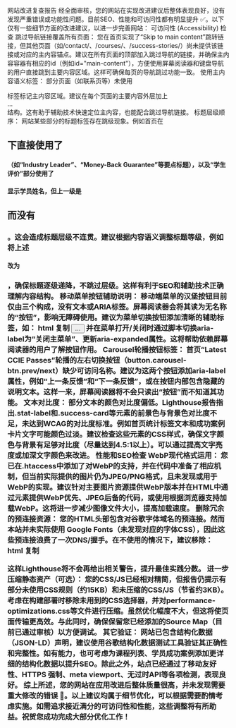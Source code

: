 网站改进复查报告
经全面审核，您的网站在实现改进建议后整体表现良好，没有发现严重错误或功能性问题。目前SEO、性能和可访问性都有明显提升 ✅。以下仅有一些细节方面的改进建议，以进一步完善网站：
可访问性 (Accessibility) 检查
跳过导航链接覆盖所有页面： 您在首页实现了“Skip to main content”跳转链接，但其他页面（如/contact/、/courses/、/success-stories/）尚未提供该链接或对应的主内容锚点。建议在所有页面的顶部加入跳过导航的链接，并确保主内容容器有相应的id（例如id="main-content"），方便使用屏幕阅读器和键盘导航的用户直接跳到主要内容区域。这样可确保每页的导航跳过功能一致。
使用主内容语义标签： 部分页面（如联系页等）未使用<main>标签标记主内容区域。建议在每个页面的主要内容外层加上<main id="main-content" role="main">...</main>结构。这有助于辅助技术快速定位主内容，也能配合跳过导航链接。
标题层级顺序： 网站某些部分的标题标签存在跳级现象。例如首页在<h2>下直接使用了<h4>（如“Industry Leader”、“Money-Back Guarantee”等要点标题），以及“学生评价”部分使用了<h4>显示学员姓名，但上一级是<h2>而没有<h3>。这会造成标题层级不连贯。建议根据内容语义调整标题等级，例如将上述<h4>改为<h3>，确保标题逐级递降，不跳过层级。这样有利于SEO和辅助技术正确理解内容结构。
移动菜单按钮辅助说明： 移动端菜单的汉堡按钮目前仅由三个<span>构成，没有文本或ARIA标签。屏幕阅读器会将其读为无名称的“按钮”，影响无障碍使用。建议为菜单切换按钮添加清晰的辅助标签，如：
html
复制
<button class="mobile-menu-toggle" aria-label="打开主菜单" aria-expanded="false" onclick="toggleMobileMenu()">…</button>
并在菜单打开/关闭时通过脚本切换aria-label为“关闭主菜单”、更新aria-expanded属性。这将帮助依赖屏幕阅读器的用户了解按钮作用。
Carousel轮播按钮标签： 首页“Latest CCIE Passes”轮播的左右切换按钮（button.carousel-btn.prev/next）缺少可访问名称。建议为这两个按钮添加aria-label属性，例如“上一条反馈”和“下一条反馈”，或在按钮内部包含隐藏的说明文本。这样一来，屏幕阅读器将不会只读出“按钮”而不知道其功能。
文本对比度： 部分文本的颜色对比度偏低。Lighthouse报告指出.stat-label和.success-card等元素的前景色与背景色对比度不足，未达到WCAG的对比度标准。例如首页统计标签文本和成功案例卡片文字可能颜色过淡。建议检查这些元素的CSS样式，确保文字颜色与背景有足够对比度（尽量达到4.5:1以上）。可以通过提高文字亮度或加深文字颜色来改进。
性能和SEO检查
WebP现代格式运用： 您已在.htaccess中添加了对WebP的支持，并在代码中准备了相应机制，但当前实际提供的图片仍为JPEG/PNG格式，且未发现<picture>或<source>用于WebP的实现。建议针对主要图片资源提供WebP版本并在HTML中通过<picture>元素提供WebP优先、JPEG后备的代码，或使用<img srcset>根据浏览器支持加载WebP。这将进一步减少图像文件大小，提高加载速度。
删除冗余的预连接资源： 您的HTML头部包含对谷歌字体域名的<link rel="preconnect">预连接。然而本站并未实际使用 Google Fonts（未发现对应的字体CSS），因此这些预连接浪费了一次DNS/握手。在不使用的情况下，建议移除：
html
复制
<link rel="preconnect" href="https://fonts.googleapis.com">
<link rel="preconnect" href="https://fonts.gstatic.com" crossorigin>
这样Lighthouse将不会再给出相关警告，提升最佳实践分数。
进一步压缩静态资产（可选）： 您的CSS/JS已经相对精简，但报告仍提示有部分未使用CSS规则（约15KB）和未压缩的CSS/JS（节省约3KB）。考虑在构建部署时移除未用到的CSS选择器，并对performance-optimizations.css等文件进行压缩。虽然优化幅度不大，但这将使页面传输更高效。与此同时，确保保留您已经添加的Source Map（目前已通过审核）以方便调试。
其它验证： 网站已包含结构化数据（JSON-LD）声明，建议使用谷歌结构化数据测试工具验证其正确性和完整性。如有能力，也可考虑为课程列表、学员成功案例添加更详细的结构化数据以提升SEO。除此之外，站点已经通过了移动友好性、HTTPS 强制、meta viewport、无过时API等各项检测，表现良好。
综上所述，您的网站在应用改进后整体质量很高，并未发现需要重大修改的错误 🚀。以上建议均属于细节优化，可以根据需要酌情考虑实施。如需追求接近满分的可访问性和性能，这些调整将有所助益。祝贺您成功完成大部分优化工作！